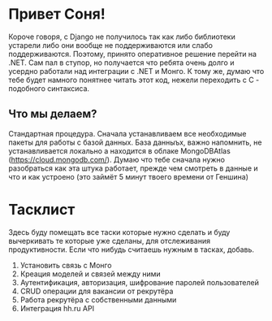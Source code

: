 ﻿# Привет Соня!
Короче говоря, с Django не получилось так как либо библиотеки устарели либо они вообще не поддерживаются  или слабо поддерживаются. Поэтому, принято оперативное
решение перейти на .NET. Сам пал в ступор, но получается что ребята очень долго и усердно работали над интеграции с .NET и Монго. К тому же, думаю что тебе будет
намного понятнее читать этот код, нежели переходить с С - подобного синтаксиса.

## Что мы делаем?
Стандартная процедура. Сначала устанавливаем все необходимые пакеты для работы с базой данных. База данныъх, важно напомнить, не устанавливается локально а находится 
в облаке MongoDBAtlas (https://cloud.mongodb.com/). Думаю что тебе сначала нужно разобраться как эта штука работает, прежде чем смотреть в данные и что и как устроено (это займёт 5 минут твоего времени от Геншина)

# Тасклист

Здесь буду помещать все таски которые нужно сделать и буду вычеркивать те которые уже сделаны, для отслеживания продуктивности. Если что нибудь считаешь нужным в тасках, добавь.

1. Установить связь с Монго
2. Креация моделей и связей между ними
3. Аутентификация, авторизация, шифрование паролей пользователей
4. CRUD операции для вакансии от рекрутёра
5. Работа рекрутёра с собственными данными
6. Интеграция hh.ru API
